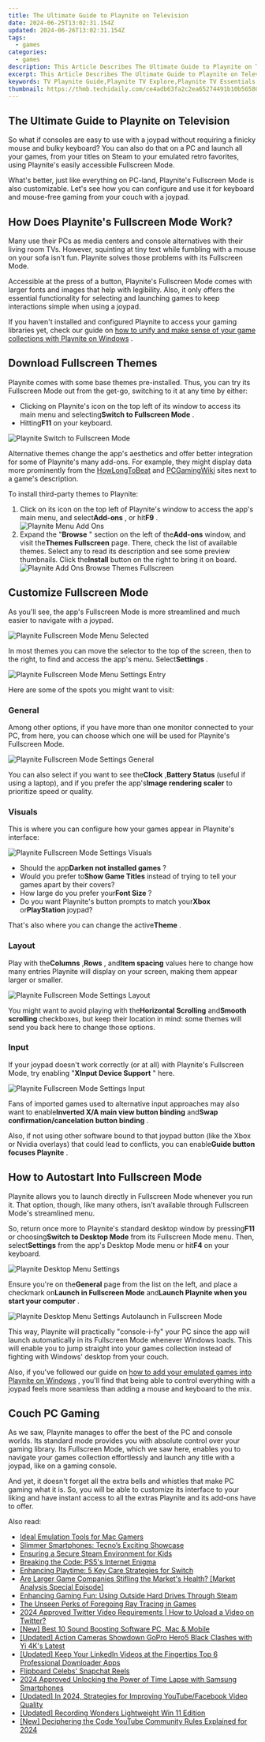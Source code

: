 ```yaml
---
title: The Ultimate Guide to Playnite on Television
date: 2024-06-25T13:02:31.154Z
updated: 2024-06-26T13:02:31.154Z
tags:
  - games
categories:
  - games
description: This Article Describes The Ultimate Guide to Playnite on Television
excerpt: This Article Describes The Ultimate Guide to Playnite on Television
keywords: TV Playnite Guide,Playnite TV Explore,Playnite TV Essentials,TV Playnite Tips,Ultimate Playnite TV,Learn Playnite TV Use,Master Playnite on Screen
thumbnail: https://thmb.techidaily.com/ce4adb63fa2c2ea65274491b10b565805f9f069cb38a9de890519fca2ccb2732.jpg
---
```


## The Ultimate Guide to Playnite on Television

 So what if consoles are easy to use with a joypad without requiring a finicky mouse and bulky keyboard? You can also do that on a PC and launch all your games, from your titles on Steam to your emulated retro favorites, using Playnite's easily accessible Fullscreen Mode.

 What's better, just like everything on PC-land, Playnite's Fullscreen Mode is also customizable. Let's see how you can configure and use it for keyboard and mouse-free gaming from your couch with a joypad.

## How Does Playnite's Fullscreen Mode Work?

 Many use their PCs as media centers and console alternatives with their living room TVs. However, squinting at tiny text while fumbling with a mouse on your sofa isn't fun. Playnite solves those problems with its Fullscreen Mode.

 Accessible at the press of a button, Playnite's Fullscreen Mode comes with larger fonts and images that help with legibility. Also, it only offers the essential functionality for selecting and launching games to keep interactions simple when using a joypad.

 If you haven't installed and configured Playnite to access your gaming libraries yet, check our guide on [how to unify and make sense of your game collections with Playnite on Windows](https://www.makeuseof.com/windows-playnite-guide/) .

## Download Fullscreen Themes

 Playnite comes with some base themes pre-installed. Thus, you can try its Fullscreen Mode out from the get-go, switching to it at any time by either:

* Clicking on Playnite's icon on the top left of its window to access its main menu and selecting**Switch to Fullscreen Mode** .
* Hitting**F11** on your keyboard.

![Playnite Switch to Fullscreen Mode](https://static1.makeuseofimages.com/wordpress/wp-content/uploads/2023/09/playnite-switch-to-fullscreen-mode.jpg)

 Alternative themes change the app's aesthetics and offer better integration for some of Playnite's many add-ons. For example, they might display data more prominently from the [HowLongToBeat](https://howlongtobeat.com/) and [PCGamingWiki](https://www.pcgamingwiki.com/wiki/Home) sites next to a game's description.

To install third-party themes to Playnite:

1. Click on its icon on the top left of Playnite's window to access the app's main menu, and select**Add-ons** , or hit**F9** .  
![Playnite Menu Add Ons](https://static1.makeuseofimages.com/wordpress/wp-content/uploads/2023/09/playnite-menu-add-ons.jpg)
2. Expand the "**Browse** " section on the left of the**Add-ons** window, and visit the**Themes Fullscreen** page. There, check the list of available themes. Select any to read its description and see some preview thumbnails. Click the**Install** button on the right to bring it on board.  
![Playnite Add Ons Browse Themes Fullscreen](https://static1.makeuseofimages.com/wordpress/wp-content/uploads/2023/09/playnite-add-ons-browse-themes-fullscreen.jpg)

## Customize Fullscreen Mode

 As you'll see, the app's Fullscreen Mode is more streamlined and much easier to navigate with a joypad.

![Playnite Fullscreen Mode Menu Selected](https://static1.makeuseofimages.com/wordpress/wp-content/uploads/2023/09/playnite-fullscreen-mode-menu-selected.jpg)

 In most themes you can move the selector to the top of the screen, then to the right, to find and access the app's menu. Select**Settings** .

![Playnite Fullscreen Mode Menu Settings Entry](https://static1.makeuseofimages.com/wordpress/wp-content/uploads/2023/09/playnite-fullscreen-mode-menu-settings-entry.jpg)

Here are some of the spots you might want to visit:

### General

 Among other options, if you have more than one monitor connected to your PC, from here, you can choose which one will be used for Playnite's Fullscreen Mode.

![Playnite Fullscreen Mode Settings General](https://static1.makeuseofimages.com/wordpress/wp-content/uploads/2023/09/playnite-fullscreen-mode-settings-general.jpg)

 You can also select if you want to see the**Clock** ,**Battery Status** (useful if using a laptop), and if you prefer the app's**Image rendering scaler** to prioritize speed or quality.

### Visuals

 This is where you can configure how your games appear in Playnite's interface:

![Playnite Fullscreen Mode Settings Visuals](https://static1.makeuseofimages.com/wordpress/wp-content/uploads/2023/09/playnite-fullscreen-mode-settings-visuals.jpg)

* Should the app**Darken not installed games** ?
* Would you prefer to**Show Game Titles** instead of trying to tell your games apart by their covers?
* How large do you prefer your**Font Size** ?
* Do you want Playnite's button prompts to match your**Xbox** or**PlayStation** joypad?

 That's also where you can change the active**Theme** .

### Layout

 Play with the**Columns** ,**Rows** , and**Item spacing** values here to change how many entries Playnite will display on your screen, making them appear larger or smaller.

![Playnite Fullscreen Mode Settings Layout](https://static1.makeuseofimages.com/wordpress/wp-content/uploads/2023/09/playnite-fullscreen-mode-settings-layout.jpg)

 You might want to avoid playing with the**Horizontal Scrolling** and**Smooth scrolling** checkboxes, but keep their location in mind: some themes will send you back here to change those options.

### Input

 If your joypad doesn't work correctly (or at all) with Playnite's Fullscreen Mode, try enabling "**XInput Device Support** " here.

![Playnite Fullscreen Mode Settings Input](https://static1.makeuseofimages.com/wordpress/wp-content/uploads/2023/09/playnite-fullscreen-mode-settings-input.jpg)

 Fans of imported games used to alternative input approaches may also want to enable**Inverted X/A main view button binding** and**Swap confirmation/cancelation button binding** .

 Also, if not using other software bound to that joypad button (like the Xbox or Nvidia overlays) that could lead to conflicts, you can enable**Guide button focuses Playnite** .

## How to Autostart Into Fullscreen Mode

 Playnite allows you to launch directly in Fullscreen Mode whenever you run it. That option, though, like many others, isn't available through Fullscreen Mode's streamlined menu.

 So, return once more to Playnite's standard desktop window by pressing**F11** or choosing**Switch to Desktop Mode** from its Fullscreen Mode menu. Then, select**Settings** from the app's Desktop Mode menu or hit**F4** on your keyboard.

![Playnite Desktop Menu Settings](https://static1.makeuseofimages.com/wordpress/wp-content/uploads/2023/09/playnite-desktop-menu-settings.jpg)

 Ensure you're on the**General** page from the list on the left, and place a checkmark on**Launch in Fullscreen Mode** and**Launch Playnite when you start your computer** .

![Playnite Desktop Menu Settings Autolaunch in Fullscreen Mode](https://static1.makeuseofimages.com/wordpress/wp-content/uploads/2023/09/playnite-desktop-menu-settings-autolaunch-in-fullscreen-mode.jpg)

 This way, Playnite will practically "console-i-fy" your PC since the app will launch automatically in its Fullscreen Mode whenever Windows loads. This will enable you to jump straight into your games collection instead of fighting with Windows' desktop from your couch.

 Also, if you've followed our guide on [how to add your emulated games into Playnite on Windows](https://www.makeuseof.com/add-emulated-games-playnite/) , you'll find that being able to control everything with a joypad feels more seamless than adding a mouse and keyboard to the mix.

## Couch PC Gaming

 As we saw, Playnite manages to offer the best of the PC and console worlds. Its standard mode provides you with absolute control over your gaming library. Its Fullscreen Mode, which we saw here, enables you to navigate your games collection effortlessly and launch any title with a joypad, like on a gaming console.

 And yet, it doesn't forget all the extra bells and whistles that make PC gaming what it is. So, you will be able to customize its interface to your liking and have instant access to all the extras Playnite and its add-ons have to offer.


<ins class="adsbygoogle"
     style="display:block"
     data-ad-format="autorelaxed"
     data-ad-client="ca-pub-7571918770474297"
     data-ad-slot="1223367746"></ins>



<ins class="adsbygoogle"
     style="display:block"
     data-ad-client="ca-pub-7571918770474297"
     data-ad-slot="8358498916"
     data-ad-format="auto"
     data-full-width-responsive="true"></ins>

<span class="atpl-alsoreadstyle">Also read:</span>
<div><ul>
<li><a href="https://games-able.techidaily.com/ideal-emulation-tools-for-mac-gamers/"><u>Ideal Emulation Tools for Mac Gamers</u></a></li>
<li><a href="https://games-able.techidaily.com/slimmer-smartphones-tecnos-exciting-showcase/"><u>Slimmer Smartphones: Tecno’s Exciting Showcase</u></a></li>
<li><a href="https://games-able.techidaily.com/ensuring-a-secure-steam-environment-for-kids/"><u>Ensuring a Secure Steam Environment for Kids</u></a></li>
<li><a href="https://games-able.techidaily.com/breaking-the-code-ps5s-internet-enigma/"><u>Breaking the Code: PS5's Internet Enigma</u></a></li>
<li><a href="https://games-able.techidaily.com/enhancing-playtime-5-key-care-strategies-for-switch/"><u>Enhancing Playtime: 5 Key Care Strategies for Switch</u></a></li>
<li><a href="https://games-able.techidaily.com/are-larger-game-companies-stifling-the-markets-health-market-analysis-special-episode/"><u>Are Larger Game Companies Stifling the Market's Health? [Market Analysis Special Episode]</u></a></li>
<li><a href="https://games-able.techidaily.com/enhancing-gaming-fun-using-outside-hard-drives-through-steam/"><u>Enhancing Gaming Fun: Using Outside Hard Drives Through Steam</u></a></li>
<li><a href="https://games-able.techidaily.com/the-unseen-perks-of-foregoing-ray-tracing-in-games/"><u>The Unseen Perks of Foregoing Ray Tracing in Games</u></a></li>
<li><a href="https://twitter-videos.techidaily.com/2024-approved-twitter-video-requirements-how-to-upload-a-video-on-twitter/"><u>2024 Approved  Twitter Video Requirements | How to Upload a Video on Twitter?</u></a></li>
<li><a href="https://youtube-videos.techidaily.com/new-best-10-sound-boosting-software-pc-mac-and-mobile/"><u>[New] Best 10 Sound Boosting Software  PC, Mac & Mobile</u></a></li>
<li><a href="https://extra-tips.techidaily.com/updated-action-cameras-showdown-gopro-hero5-black-clashes-with-yi-4ks-latest/"><u>[Updated] Action Cameras Showdown  GoPro Hero5 Black Clashes with Yi 4K's Latest</u></a></li>
<li><a href="https://extra-skills.techidaily.com/updated-keep-your-linkedin-videos-at-the-fingertips-top-6-professional-downloader-apps/"><u>[Updated] Keep Your LinkedIn Videos at the Fingertips  Top 6 Professional Downloader Apps</u></a></li>
<li><a href="https://tiktok-video-files.techidaily.com/flipboard-celebs-snapchat-reels/"><u>Flipboard Celebs' Snapchat Reels</u></a></li>
<li><a href="https://some-guidance.techidaily.com/2024-approved-unlocking-the-power-of-time-lapse-with-samsung-smartphones/"><u>2024 Approved  Unlocking the Power of Time Lapse with Samsung Smartphones</u></a></li>
<li><a href="https://facebook-videos.techidaily.com/updated-in-2024-strategies-for-improving-youtubefacebook-video-quality/"><u>[Updated] In 2024, Strategies for Improving YouTube/Facebook Video Quality</u></a></li>
<li><a href="https://screen-recording.techidaily.com/updated-recording-wonders-lightweight-win-11-edition/"><u>[Updated] Recording Wonders  Lightweight Win 11 Edition</u></a></li>
<li><a href="https://facebook-record-videos.techidaily.com/new-deciphering-the-code-youtube-community-rules-explained-for-2024/"><u>[New] Deciphering the Code  YouTube Community Rules Explained for 2024</u></a></li>
</ul></div>
